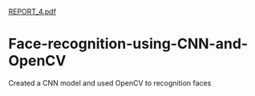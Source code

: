 [REPORT_4.pdf](https://github.com/vikash-kum/Face-recognition-using-CNN-and-OpenCV/files/7175670/REPORT_4.pdf)
# Face-recognition-using-CNN-and-OpenCV
Created a CNN model and used OpenCV to recognition faces

